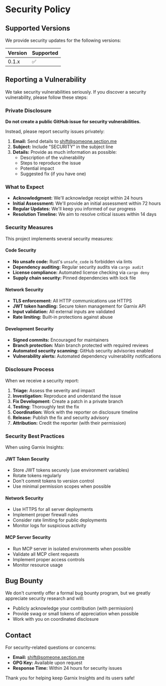 # Security Policy

## Supported Versions

We provide security updates for the following versions:

| Version | Supported          |
| ------- | ------------------ |
| 0.1.x   | :white_check_mark: |

## Reporting a Vulnerability

We take security vulnerabilities seriously. If you discover a security vulnerability, please follow these steps:

### Private Disclosure

**Do not create a public GitHub issue for security vulnerabilities.**

Instead, please report security issues privately:

1. **Email:** Send details to shift@someone.section.me
2. **Subject:** Include "SECURITY" in the subject line
3. **Details:** Provide as much information as possible:
   - Description of the vulnerability
   - Steps to reproduce the issue
   - Potential impact
   - Suggested fix (if you have one)

### What to Expect

- **Acknowledgment:** We'll acknowledge receipt within 24 hours
- **Initial Assessment:** We'll provide an initial assessment within 72 hours
- **Regular Updates:** We'll keep you informed of our progress
- **Resolution Timeline:** We aim to resolve critical issues within 14 days
### Security Measures

This project implements several security measures:

#### Code Security
- **No unsafe code:** Rust's `unsafe_code` is forbidden via lints
- **Dependency auditing:** Regular security audits via `cargo audit`
- **License compliance:** Automated license checking via `cargo deny`
- **Supply chain security:** Pinned dependencies with lock file

#### Network Security
- **TLS enforcement:** All HTTP communications use HTTPS
- **JWT token handling:** Secure token management for Garnix API
- **Input validation:** All external inputs are validated
- **Rate limiting:** Built-in protections against abuse

#### Development Security
- **Signed commits:** Encouraged for maintainers
- **Branch protection:** Main branch protected with required reviews
- **Automated security scanning:** GitHub security advisories enabled
- **Vulnerability alerts:** Automated dependency vulnerability notifications

### Disclosure Process

When we receive a security report:

1. **Triage:** Assess the severity and impact
2. **Investigation:** Reproduce and understand the issue
3. **Fix Development:** Create a patch in a private branch
4. **Testing:** Thoroughly test the fix
5. **Coordination:** Work with the reporter on disclosure timeline
6. **Release:** Publish the fix and security advisory
7. **Attribution:** Credit the reporter (with their permission)

### Security Best Practices

When using Garnix Insights:

#### JWT Token Security
- Store JWT tokens securely (use environment variables)
- Rotate tokens regularly
- Don't commit tokens to version control
- Use minimal permission scopes when possible

#### Network Security
- Use HTTPS for all server deployments
- Implement proper firewall rules
- Consider rate limiting for public deployments
- Monitor logs for suspicious activity

#### MCP Server Security
- Run MCP server in isolated environments when possible
- Validate all MCP client requests
- Implement proper access controls
- Monitor resource usage

## Bug Bounty

We don't currently offer a formal bug bounty program, but we greatly appreciate security research and will:

- Publicly acknowledge your contribution (with permission)
- Provide swag or small tokens of appreciation when possible
- Work with you on coordinated disclosure

## Contact

For security-related questions or concerns:
- **Email:** shift@someone.section.me
- **GPG Key:** Available upon request
- **Response Time:** Within 24 hours for security issues

Thank you for helping keep Garnix Insights and its users safe!
